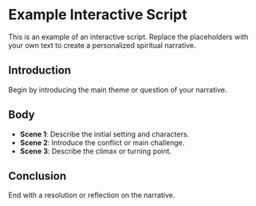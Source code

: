 # Example Interactive Script

This is an example of an interactive script. Replace the placeholders with your own text to create a personalized spiritual narrative.

## Introduction

Begin by introducing the main theme or question of your narrative.

## Body

- **Scene 1**: Describe the initial setting and characters.
- **Scene 2**: Introduce the conflict or main challenge.
- **Scene 3**: Describe the climax or turning point.

## Conclusion

End with a resolution or reflection on the narrative.
